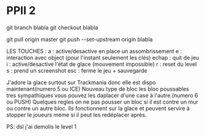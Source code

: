 # PPII 2

git branch blabla
git checkout blabla

git pull origin master
git push --set-upstream origin blabla

LES TOUCHES :
    a : active/desactive en place un assombrissement
    e : interaction avec object (pour l'instant seulement les clés)
    echap : quit de jeu
    i : active/desactive l'état de glace (mouvement impossible)
    r : reset du level
    s : prend un screenshot
    esc : ferme le jeu + sauvegarde

J'adore la glace surtout sur Trackmania donc elle est dispo maintenant(numero 5 ou ICE)
Nouveau type de bloc les bloc poussables tres sympathiques vous pouvez les daplacer d'une case à l'autre.(numero 6 ou PUSH)
Quelques regles on ne pas pousser un bloc si il est contre un mur ou contre un autre bloc.
Ils fonctionnent sur la glace et peuvent servire à stopper le joueurs meme si il peut les redéplacer après.

PS: dsl j'ai demolis le level 1